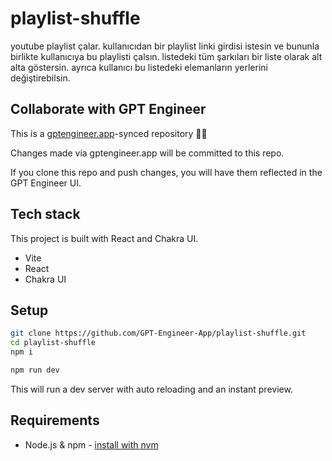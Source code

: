 # playlist-shuffle

youtube playlist çalar. kullanıcıdan bir playlist linki girdisi istesin ve bununla birlikte kullanıcıya bu playlisti çalsın. listedeki tüm şarkıları bir liste olarak alt alta göstersin. ayrıca kullanıcı bu listedeki elemanların yerlerini değiştirebilsin.


## Collaborate with GPT Engineer

This is a [gptengineer.app](https://gptengineer.app)-synced repository 🌟🤖

Changes made via gptengineer.app will be committed to this repo.

If you clone this repo and push changes, you will have them reflected in the GPT Engineer UI.

## Tech stack

This project is built with React and Chakra UI.

- Vite
- React
- Chakra UI

## Setup

```sh
git clone https://github.com/GPT-Engineer-App/playlist-shuffle.git
cd playlist-shuffle
npm i
```

```sh
npm run dev
```

This will run a dev server with auto reloading and an instant preview.

## Requirements

- Node.js & npm - [install with nvm](https://github.com/nvm-sh/nvm#installing-and-updating)
